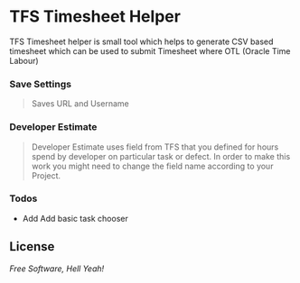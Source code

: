 # TFS Timesheet Helper
TFS Timesheet helper is small tool which helps to generate CSV based timesheet which can be used to submit Timesheet where OTL (Oracle Time Labour)

### Save Settings
> Saves URL and Username 

### Developer Estimate
> Developer Estimate uses field from TFS that you defined for hours spend by developer on particular task or defect. 
In order to make this work you might need to change the field name according to your Project.

### Todos

 - Add Add basic task chooser

License
----
*Free Software, Hell Yeah!*
